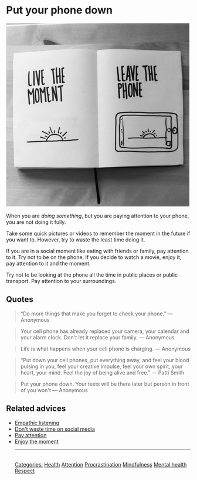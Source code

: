 # Put your phone down

![Put the phone down](./assets/live_the_moment_leave_the_phone.jpeg)

When you are _doing something_, but you are paying attention to your phone, you are not doing it fully.

Take some quick pictures or videos to remember the moment in the future if you want to. However, try to waste the least time doing it.

If you are in a social moment like eating with friends or family, pay attention to it. Try not to be on the phone. If you decide to watch a movie, enjoy it, pay attention to it and the moment.

Try not to be looking at the phone all the time in public places or public transport. Pay attention to your surroundings.

## Quotes

> “Do more things that make you forget to check your phone.” — Anonymous

> Your cell phone has already replaced your camera, your calendar and your alarm clock. Don't let it replace your family. — Anonymous

> Life is what happens when your cell phone is charging. — Anonymous

> “Put down your cell phones, put everything away, and feel your blood pulsing in you, feel your creative impulse, feel your own spirit, your heart, your mind. Feel the joy of being alive and free.” — Patti Smith

> Put your phone down. Your texts will be there later but person in front of you won't — Anonymous

## Related advices

- [Empathic listening](../Empathic%20listening/index.md)
- [Don't waste time on social media](../Don't%20waste%20time%20on%20Social%20Media)
- [Pay attention](../Pay%20attention/index.md)
- [Enjoy the moment](../Enjoy%20the%20moment/index.md)<hr/><br/>[Categories:](../Categories/index.md) [Health](../Categories/Health.md) [Attention](../Categories/Attention.md) [Procrastination](../Categories/Procrastination.md) [Mindfulness](../Categories/Mindfulness.md) [Mental health](../Categories/Mental%20health.md) [Respect](../Categories/Respect.md)